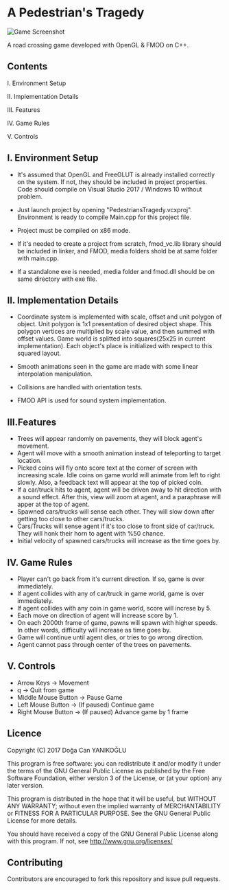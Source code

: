 ﻿# A Pedestrian's Tragedy

![Game Screenshot](https://i.hizliresim.com/AL9zjX.png)

A road crossing game developed with OpenGL & FMOD on C++.

## Contents

I. Environment Setup

II. Implementation Details

III. Features

IV. Game Rules

V. Controls

I. Environment Setup
---------------------
- It's assumed that OpenGL and FreeGLUT is already installed correctly on the system. If not, they should be included in project properties. Code should compile on Visual Studio 2017 / Windows 10 without problem.

- Just launch project by opening "PedestriansTragedy.vcxproj". Environment is ready to compile Main.cpp for this project file.

- Project must be compiled on x86 mode.

- If it's needed to create a project from scratch, fmod_vc.lib library should be included in linker, and FMOD, media folders shold be at same folder with main.cpp. 

- If a standalone exe is needed, media folder and fmod.dll should be on same directory with exe file.


II. Implementation Details
--------------------------
- Coordinate system is implemented with scale, offset and unit polygon of object. Unit polygon is 1x1 presentation of desired object shape. This polygon vertices are multiplied by scale value, and then summed with offset values. Game world is splitted into squares(25x25 in current implementation). Each object's place is initialized with respect to this squared layout.

- Smooth animations seen in the game are made with some linear interpolation manipulation. 

- Collisions are handled with orientation tests.

- FMOD API is used for sound system implementation.


III.Features
------------------
- Trees will appear randomly on pavements, they will block agent's movement.
- Agent will move with a smooth animation instead of teleporting to target location.
- Picked coins will fly onto score text at the corner of screen with increasing scale. Idle coins on game world will animate from left to right slowly. Also, a feedback text will appear at the top of picked coin.
- If a car/truck hits to agent, agent will be driven away to hit direction with a sound effect. After this, view will zoom at agent, and a paraphrase will apper at the top of agent.
- Spawned cars/trucks will sense each other. They will slow down after getting too close to other cars/trucks.
- Cars/Trucks will sense agent if it's too close to front side of car/truck. They will honk their horn to agent with %50 chance.
- Initial velocity of spawned cars/trucks will increase as the time goes by.

IV. Game Rules
-------------------
- Player can't go back from it's current direction. If so, game is over immediately.
- If agent collides with any of car/truck in game world, game is over immediately.
- If agent collides with any coin in game world, score will increse by 5.
- Each move on direction of agent will increase score by 1.
- On each 2000th frame of game, pawns will spawn with higher speeds. In other words, difficulty will increase as time goes by.
- Game will continue until agent dies, or tries to go wrong direction.
- Agent cannot pass through center of the trees on pavements.


V. Controls
------------
- Arrow Keys -> Movement
- q -> Quit from game
- Middle Mouse Button -> Pause Game
- Left Mouse Button -> (If paused) Continue game
- Right Mouse Button -> (If paused) Advance game by 1 frame


## Licence

Copyright (C) 2017 Doğa Can YANIKOĞLU

This program is free software: you can redistribute it and/or modify it under the terms of the GNU General Public License as published by the Free Software Foundation, either version 3 of the License, or (at your option) any later version.

This program is distributed in the hope that it will be useful, but WITHOUT ANY WARRANTY; without even the implied warranty of MERCHANTABILITY or FITNESS FOR A PARTICULAR PURPOSE. See the GNU General Public License for more details.

You should have received a copy of the GNU General Public License along with this program. If not, see http://www.gnu.org/licenses/

## Contributing

Contributors are encouraged to fork this repository and issue pull requests.
